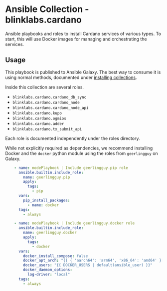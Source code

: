 # Ansible Collection - blinklabs.cardano

Ansible playbooks and roles to install Cardano services of various types. To
start, this will use Docker images for managing and orchestrating the services.

## Usage

This playbook is published to Ansible Galaxy. The best way to consume it is
using normal methods, documented under
[installing collections](https://docs.ansible.com/ansible/latest/collections_guide/collections_installing.html).

Inside this collection are several roles.

- `blinklabs.cardano.cardano_db_sync`
- `blinklabs.cardano.cardano_node`
- `blinklabs.cardano.cardano_node_api`
- `blinklabs.cardano.kupo`
- `blinklabs.cardano.ogmios`
- `blinklabs.cardano.adder`
- `blinklabs.cardano.tx_submit_api`

Each role is documented independently under the roles directory.

While not explicitly required as dependencies, we recommend installing Docker
and the `docker` python module using the roles from `geerlingguy` on Galaxy.

```yaml
    - name: nodePlaybook | Include geerlingguy.pip role
      ansible.builtin.include_role:
        name: geerlingguy.pip
        apply:
          tags:
            - pip
      vars:
        pip_install_packages:
          - name: docker
      tags:
        - always

    - name: nodePlaybook | Include geerlingguy.docker role
      ansible.builtin.include_role:
        name: geerlingguy.docker
        apply:
          tags:
            - docker
      vars:
        docker_install_compose: false
        docker_apt_arch: "{{ { 'aarch64': 'arm64', 'x86_64': 'amd64' }[ansible_facts.architecture] }}"
        docker_users: "{{ DOCKER_USERS | default(ansible_user) }}"
        docker_daemon_options:
          log-driver: "local"
      tags:
        - always
```
